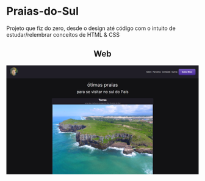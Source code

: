 # Praias-do-Sul
Projeto que fiz do zero, desde o design até código com o intuito de estudar/relembrar conceitos de HTML &amp; CSS

<div align="center">
     
## Web
<img src="Screenshot-site-praias.png" alt="In Web">    
</div>
